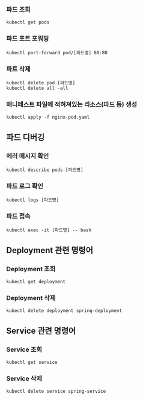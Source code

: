 ### 파드 조회
```
kubectl get pods
```

### 파드 포트 포워딩
```
kubectl port-forward pod/[파드명] 80:80
```
### 파트 삭제
```
kubectl delete pod [파드명]
kubectl delete all -all
```

### 매니페스트 파일에 적혀져있는 리소스(파드 등) 생성
```
kubectl apply -f nginx-pod.yaml
```

## 파드 디버깅

### 에러 메시지 확인
```
kubectl describe pods [파드명]
```

### 파드 로그 확인
```
kubectl logs [파드명]
```

### 파드 접속
```
kubectl exec -it [파드명] -- bash
```

## Deployment 관련 명령어

### Deployment 조회
```
kubectl get deployment
```
### Deployment 삭제
```
kubectl delete deployment spring-deployment
```
## Service 관련 명령어

### Service 조회
```
kubectl get service
```
### Service 삭제
```
kubectl delete service spring-service
```
